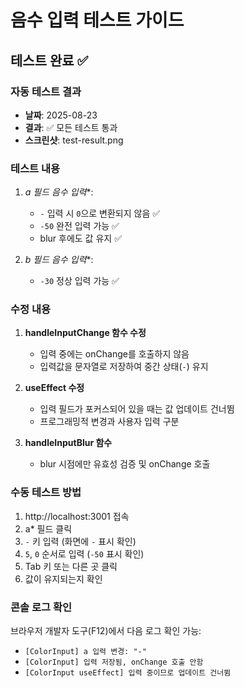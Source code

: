 # 음수 입력 테스트 가이드

## 테스트 완료 ✅

### 자동 테스트 결과
- **날짜**: 2025-08-23
- **결과**: ✅ 모든 테스트 통과
- **스크린샷**: test-result.png

### 테스트 내용
1. **a* 필드 음수 입력**: 
   - `-` 입력 시 `0`으로 변환되지 않음 ✅
   - `-50` 완전 입력 가능 ✅
   - blur 후에도 값 유지 ✅

2. **b* 필드 음수 입력**:
   - `-30` 정상 입력 가능 ✅

### 수정 내용
1. **handleInputChange 함수 수정**
   - 입력 중에는 onChange를 호출하지 않음
   - 입력값을 문자열로 저장하여 중간 상태(`-`) 유지

2. **useEffect 수정**
   - 입력 필드가 포커스되어 있을 때는 값 업데이트 건너뜀
   - 프로그래밍적 변경과 사용자 입력 구분

3. **handleInputBlur 함수**
   - blur 시점에만 유효성 검증 및 onChange 호출

### 수동 테스트 방법
1. http://localhost:3001 접속
2. a* 필드 클릭
3. `-` 키 입력 (화면에 `-` 표시 확인)
4. `5`, `0` 순서로 입력 (`-50` 표시 확인)
5. Tab 키 또는 다른 곳 클릭
6. 값이 유지되는지 확인

### 콘솔 로그 확인
브라우저 개발자 도구(F12)에서 다음 로그 확인 가능:
- `[ColorInput] a 입력 변경: "-"`
- `[ColorInput] 입력 저장됨, onChange 호출 안함`
- `[ColorInput useEffect] 입력 중이므로 업데이트 건너뜀`
